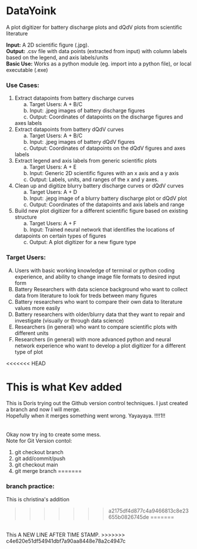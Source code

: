 # DataYoink <br />
A plot digitizer for battery discharge plots and dQdV plots from scientific literature <br />


**Input:** A 2D scientific figure (.jpg). <br /> 
**Output:** .csv file with data points (extracted from input) with column labels based on the legend, and axis labels/units <br />
**Basic Use:** Works as a python module (eg. import into a python file), or local executable (.exe) <br />
### Use Cases: <br />

1.	Extract datapoints from battery discharge curves <br />
&nbsp;&nbsp;&nbsp;&nbsp;&nbsp;&nbsp;a.	Target Users: A + B/C  <br />
&nbsp;&nbsp;&nbsp;&nbsp;&nbsp;&nbsp;b.	Input: .jpeg images of battery discharge figures <br />
&nbsp;&nbsp;&nbsp;&nbsp;&nbsp;&nbsp;c.	Output: Coordinates of datapoints on the discharge figures and axes labels <br />
2.	Extract datapoints from battery dQdV curves <br />
&nbsp;&nbsp;&nbsp;&nbsp;&nbsp;&nbsp;a.	Target Users: A + B/C  <br />
&nbsp;&nbsp;&nbsp;&nbsp;&nbsp;&nbsp;b.	Input: .jpeg images of battery dQdV figures <br />
&nbsp;&nbsp;&nbsp;&nbsp;&nbsp;&nbsp;c.	Output: Coordinates of datapoints on the dQdV figures and axes labels <br />
3.	Extract legend and axis labels from generic scientific plots <br />
&nbsp;&nbsp;&nbsp;&nbsp;&nbsp;&nbsp;a.	Target Users: A + E <br />
&nbsp;&nbsp;&nbsp;&nbsp;&nbsp;&nbsp;b.	Input: Generic 2D scientific figures with an x axis and a y axis <br />
&nbsp;&nbsp;&nbsp;&nbsp;&nbsp;&nbsp;c.	Output: Labels, units, and ranges of the x and y axes. <br />
4.	Clean up and digitize blurry battery discharge curves or dQdV curves <br />
&nbsp;&nbsp;&nbsp;&nbsp;&nbsp;&nbsp;a.	Target Users: A + D <br />
&nbsp;&nbsp;&nbsp;&nbsp;&nbsp;&nbsp;b.	Input: .jepg image of a blurry battery discharge plot or dQdV plot<br />
&nbsp;&nbsp;&nbsp;&nbsp;&nbsp;&nbsp;c.	Output: Coordinates of the datapoints and axis labels and range <br />
5.	Build new plot digitizer for a different scientific figure based on existing structure <br />
&nbsp;&nbsp;&nbsp;&nbsp;&nbsp;&nbsp;a.	Target Users: A + F <br />
&nbsp;&nbsp;&nbsp;&nbsp;&nbsp;&nbsp;b.	Input: Trained neural network that identifies the locations of datapoints on certain types of figures <br />
&nbsp;&nbsp;&nbsp;&nbsp;&nbsp;&nbsp;c.	Output: A plot digitizer for a new figure type <br />

### Target Users: <br />
<ol type='A'>
<li>Users with basic working knowledge of terminal or python coding experience, and ability to change image file formats to desired input form </li> 
<li>Battery Researchers with data science background who want to collect data from literature to look for treds between many figures</li>
<li>Battery researchers who want to compare their own data to literature values more easily</li>
<li>Battery researchers with older/blurry data that they want to repair and investigate (visually or through data science) </li>	
<li>Researchers (in general) who want to compare scientific plots with different units </li>
<li>Researchers (in general) with more advanced python and neural network experience who want to develop a plot digitizer for a different type of plot </li>
</ol>

<<<<<<< HEAD





This is what Kev added
=======
This is Doris trying out the Github version control techniques. I just created a branch and now I will merge. <br />
Hopefully when it merges something went wrong. Yayayaya. !!!!1!!<br />
<br />
<br />
Okay now try ing to create some mess.<br />
Note for Git Version contol:<br />
1. git checkout branch<br/>
2. git add/commit/push<br/>
3. git checkout main<br/>
4. git merge branch
=======
### branch practice: <br />
This is christina's addition
>>>>>>> a2175df4d877c4a9466813c8e23655b0826745de
=======
<br />
This A NEW LINE AFTER TIME STAMP.
>>>>>>> c4e620e51df54941dbf7a90aa8448e78a2c4947c
